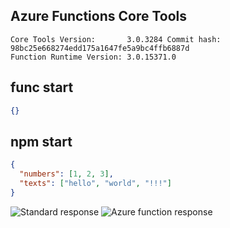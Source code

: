 ## Azure Functions Core Tools

```
Core Tools Version:       3.0.3284 Commit hash: 98bc25e668274edd175a1647fe5a9bc4ffb6887d
Function Runtime Version: 3.0.15371.0
```

## func start

```json
{}
```

## npm start

```json
{
  "numbers": [1, 2, 3],
  "texts": ["hello", "world", "!!!"]
}
```

![Standard response](https://i.ibb.co/YTJT8y6/func.png)
![Azure function response](https://i.ibb.co/YTJT8y6/func.png)
